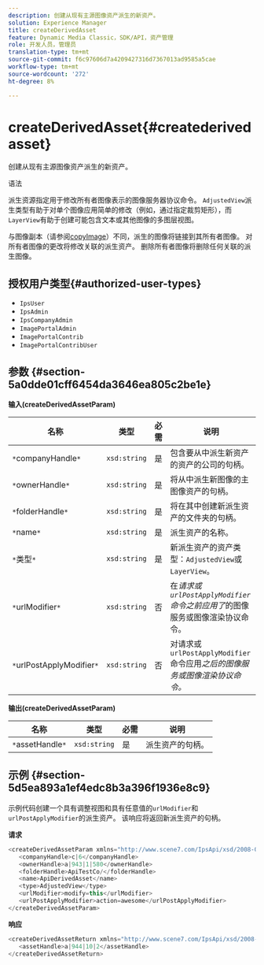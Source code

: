 ```yaml
---
description: 创建从现有主源图像资产派生的新资产。
solution: Experience Manager
title: createDerivedAsset
feature: Dynamic Media Classic，SDK/API，资产管理
role: 开发人员，管理员
translation-type: tm+mt
source-git-commit: f6c97606d7a4209427316d7367013ad9585a5cae
workflow-type: tm+mt
source-wordcount: '272'
ht-degree: 8%

---
```



# createDerivedAsset{#createderivedasset}

创建从现有主源图像资产派生的新资产。

语法

<!--<a id="section_FE43FF204ED644C2AC901AF45982E942"></a>-->

派生资源指定用于修改所有者图像表示的图像服务器协议命令。 `AdjustedView`派生类型有助于对单个图像应用简单的修改（例如，通过指定裁剪矩形），而`LayerView`有助于创建可能包含文本或其他图像的多图层视图。

与图像副本（请参阅[copyImage](../../../operations/c-operations-intro/c-methods/r-copy-image.md#reference-0785131e690b4ad08be69172023f35d0)）不同，派生的图像将链接到其所有者图像。 对所有者图像的更改将修改关联的派生资产。 删除所有者图像将删除任何关联的派生图像。

## 授权用户类型{#authorized-user-types}

* `IpsUser`
* `IpsAdmin`
* `IpsCompanyAdmin`
* `ImagePortalAdmin`
* `ImagePortalContrib`
* `ImagePortalContribUser`

## 参数 {#section-5a0dde01cff6454da3646ea805c2be1e}

**输入(createDerivedAssetParam)**

| 名称 | 类型 | 必需 | 说明 |
|---|---|---|---|
| `*`companyHandle`*` | `xsd:string` | 是 | 包含要从中派生新资产的资产的公司的句柄。 |
| `*`ownerHandle`*` | `xsd:string` | 是 | 将从中派生新图像的主图像资产的句柄。 |
| `*`folderHandle`*` | `xsd:string` | 是 | 将在其中创建新派生资产的文件夹的句柄。 |
| `*`name`*` | `xsd:string` | 是 | 派生资产的名称。 |
| `*`类型`*` | `xsd:string` | 是 | 新派生资产的资产类型：`AdjustedView`或`LayerView`。 |
| `*`urlModifier`*` | `xsd:string` | 否 | 在&#x200B;*请求或`urlPostApplyModifier`命令之前应用了*&#x200B;的图像服务或图像渲染协议命令。 |
| `*`urlPostApplyModifier`*` | `xsd:string` | 否 | 对请求或`urlPostApplyModifier`命令应用&#x200B;*之后的图像服务或图像渲染协议命令。* |

**输出(createDerivedAssetParam)**

| 名称 | 类型 | 必需 | 说明 |
|---|---|---|---|
| `*`assetHandle`*` | `xsd:string` | 是 | 派生资产的句柄。 |

## 示例 {#section-5d5ea893a1ef4edc8b3a396f1936e8c9}

示例代码创建一个具有调整视图和具有任意值的`urlModifier`和`urlPostApplyModifier`的派生资产。 该响应将返回新派生资产的句柄。

**请求**

```java
<createDerivedAssetParam xmlns="http://www.scene7.com/IpsApi/xsd/2008-01-15">
   <companyHandle>c|6</companyHandle>
   <ownerHandle>a|943|1|580</ownerHandle>
   <folderHandle>ApiTestCo/</folderHandle>
   <name>ApiDerivedAsset</name>
   <type>AdjustedView</type>
   <urlModifier>modify=this</urlModifier>
   <urlPostApplyModifier>action=awesome</urlPostApplyModifier>
</createDerivedAssetParam>
```

**响应**

```java
<createDerivedAssetReturn xmlns="http://www.scene7.com/IpsApi/xsd/2008-01-15">
   <assetHandle>a|944|10|2</assetHandle>
</createDerivedAssetReturn>
```

